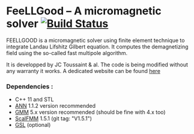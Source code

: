 # FeeLLGood – A micromagnetic solver [![Build Status](https://travis-ci.com/feellgood/FeeLLGood.svg?branch=master)](https://travis-ci.com/feellgood/FeeLLGood)

FEELLGOOD is a micromagnetic solver using finite element technique to integrate Landau Lifshitz Gilbert equation. It computes the demagnetizing field using the so-called fast multipole algorithm.

It is developped by JC Toussaint & al.
The code is being modified without any warranty it works. A dedicated website can be found [here][]  

### Dependencies :
* C++ 11 and STL
* [ANN][] 1.1.2 version recommended
* [GMM][] 5.x version recommended (should be fine with 4.x too)
* [ScalFMM][] 1.5.1 (git tag: "V1.5.1")
* [GSL][] (optional)

[here]: http://feellgood.neel.cnrs.fr/
[ANN]: https://www.cs.umd.edu/~mount/ANN/
[GMM]: http://www.getfem.org/gmm/
[ScalFMM]: https://gitlab.inria.fr/solverstack/ScalFMM/
[GSL]: https://www.gnu.org/software/gsl/
